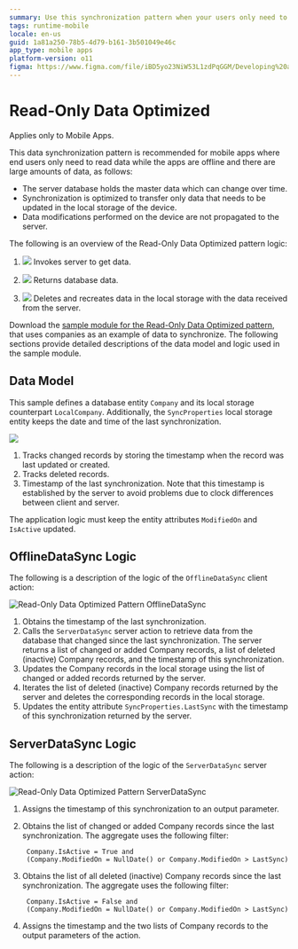 ```yaml
---
summary: Use this synchronization pattern when your users only need to read data while the app is offline and there are large amounts of data to synchronize.
tags: runtime-mobile
locale: en-us
guid: 1a81a250-78b5-4d79-b161-3b501049e46c
app_type: mobile apps
platform-version: o11
figma: https://www.figma.com/file/iBD5yo23NiW53L1zdPqGGM/Developing%20an%20Application?node-id=743:2
---
```


# Read-Only Data Optimized

<div class="info" markdown="1">

Applies only to Mobile Apps.

</div>

This data synchronization pattern is recommended for mobile apps where end users only need to read data while the apps are offline and there are large amounts of data, as follows:

* The server database holds the master data which can change over time.
* Synchronization is optimized to transfer only data that needs to be updated in the local storage of the device.
* Data modifications performed on the device are not propagated to the server.

The following is an overview of the Read-Only Data Optimized pattern logic:

1. ![](images/icon-client.png) Invokes server to get data.

1. ![](images/icon-server.png) Returns database data.

1. ![](images/icon-client.png) Deletes and recreates data in the local storage with the data received from the server. 

Download the [sample module for the Read-Only Data Optimized pattern](http://www.outsystems.com/forge/component/1638/Offline+Data+Sync+Patterns/), that uses companies as an example of data to synchronize. The following sections provide detailed descriptions of the data model and logic used in the sample module.


## Data Model

This sample defines a database entity `Company` and its local storage counterpart `LocalCompany`. Additionally, the `SyncProperties` local storage entity keeps the date and time of the last synchronization.

![](images/read-only-data-optimized-data-model.png)

1. Tracks changed records by storing the timestamp when the record was last updated or created.
1. Tracks deleted records.
1. Timestamp of the last synchronization. Note that this timestamp is established by the server to avoid problems due to clock differences between client and server.

The application logic must keep the entity attributes `ModifiedOn` and `IsActive` updated.


## OfflineDataSync Logic

The following is a description of the logic of the `OfflineDataSync` client action:

![Read-Only Data Optimized Pattern OfflineDataSync](images/read-only-data-optimized-offlinedatasync.png)

1. Obtains the timestamp of the last synchronization.
1. Calls the `ServerDataSync` server action to retrieve data from the database that changed since the last synchronization. The server returns a list of changed or added Company records, a list of deleted (inactive) Company records, and the timestamp of this synchronization.
1. Updates the Company records in the local storage using the list of changed or added records returned by the server.
1. Iterates the list of deleted (inactive) Company records returned by the server and deletes the corresponding records in the local storage.
1. Updates the entity attribute `SyncProperties.LastSync` with the timestamp of this synchronization returned by the server.


## ServerDataSync Logic

The following is a description of the logic of the `ServerDataSync` server action:

![Read-Only Data Optimized Pattern ServerDataSync](images/read-only-data-optimized-serverdatasync.png)

1. Assigns the timestamp of this synchronization to an output parameter.

1. Obtains the list of changed or added Company records since the last synchronization. The aggregate uses the following filter:

        Company.IsActive = True and
        (Company.ModifiedOn = NullDate() or Company.ModifiedOn > LastSync)

1. Obtains the list of all deleted (inactive) Company records since the last synchronization. The aggregate uses the following filter:

        Company.IsActive = False and
        (Company.ModifiedOn = NullDate() or Company.ModifiedOn > LastSync)

1. Assigns the timestamp and the two lists of Company records to the output parameters of the action.
